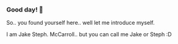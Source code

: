 ### Good day! 👋

So.. you found yourself here.. well let me introduce myself.

I am Jake Steph. McCarroll.. but you can call me Jake or Steph :D
